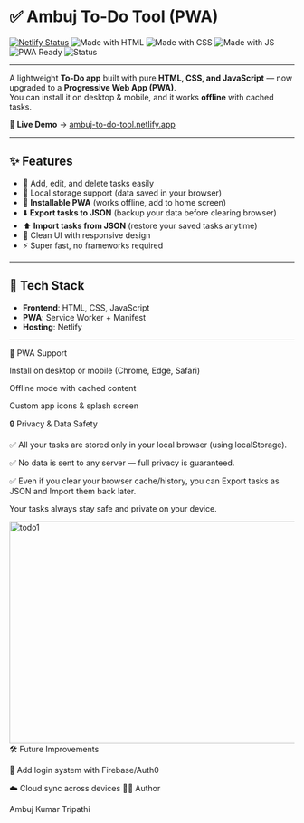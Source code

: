 # ✅ Ambuj To-Do Tool (PWA)

[![Netlify Status](https://api.netlify.com/api/v1/badges/your-netlify-badge/deploy-status)](https://ambuj-to-do-tool.netlify.app)
![Made with HTML](https://img.shields.io/badge/Made%20with-HTML-orange?style=flat-square)
![Made with CSS](https://img.shields.io/badge/Made%20with-CSS-blue?style=flat-square)
![Made with JS](https://img.shields.io/badge/Made%20with-JavaScript-yellow?style=flat-square)
![PWA Ready](https://img.shields.io/badge/PWA-Ready-brightgreen?style=flat-square)
![Status](https://img.shields.io/badge/License-No%20License-red?style=flat-square)

---

A lightweight **To-Do app** built with pure **HTML, CSS, and JavaScript** — now upgraded to a **Progressive Web App (PWA)**.  
You can install it on desktop & mobile, and it works **offline** with cached tasks.

🔗 **Live Demo** → [ambuj-to-do-tool.netlify.app](https://ambuj-to-do-tool.netlify.app/)

---

## ✨ Features
- 📝 Add, edit, and delete tasks easily  
- 📂 Local storage support (data saved in your browser)  
- 📱 **Installable PWA** (works offline, add to home screen)  
- ⬇️ **Export tasks to JSON** (backup your data before clearing browser)  
- ⬆️ **Import tasks from JSON** (restore your saved tasks anytime)  
- 🎨 Clean UI with responsive design  
- ⚡ Super fast, no frameworks required  

---

## 🚀 Tech Stack
- **Frontend**: HTML, CSS, JavaScript  
- **PWA**: Service Worker + Manifest  
- **Hosting**: Netlify  

---

📲 PWA Support

Install on desktop or mobile (Chrome, Edge, Safari)

Offline mode with cached content

Custom app icons & splash screen

🔒 Privacy & Data Safety

✅ All your tasks are stored only in your local browser (using localStorage).

✅ No data is sent to any server — full privacy is guaranteed.

✅ Even if you clear your browser cache/history, you can Export tasks as JSON and Import them back later.

Your tasks always stay safe and private on your device.

<img width="930" height="393" alt="todo1" src="https://github.com/user-attachments/assets/d65e3689-ddc1-4b79-8282-9f27ca52d34f" />
🛠️ Future Improvements

🔐 Add login system with Firebase/Auth0

☁️ Cloud sync across devices
🧑‍💻 Author

Ambuj Kumar Tripathi


